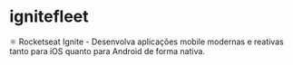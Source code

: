 # ignitefleet
:atom_symbol: Rocketseat Ignite - Desenvolva aplicações mobile modernas e reativas tanto para iOS quanto para Android de forma nativa.
